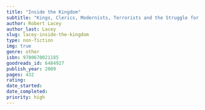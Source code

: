 ```yaml
---
title: "Inside the Kingdom"
subtitle: "Kings, Clerics, Modernists, Terrorists and the Struggle for Saudi Arabia"
author: Robert Lacey
author_last: Lacey
slug: lacey-inside-the-kingdom
type: non-fiction
img: true
genre: other
isbn: 9780670021185
goodreads_id: 6484927
publish_year: 2009
pages: 432
rating: 
date_started:
date_completed:
priority: high
---
```

